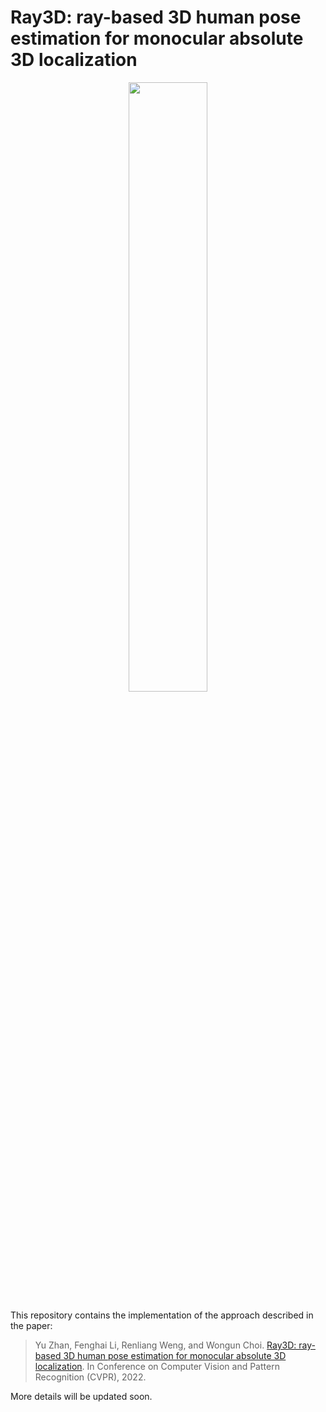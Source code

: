 # Ray3D: ray-based 3D human pose estimation for monocular absolute 3D localization
<p align="center"><img src="images/convolutions_anim.gif" width="50%" alt="" /></p>

This repository contains the implementation of the approach described in the paper:
> Yu Zhan, Fenghai Li, Renliang Weng, and Wongun Choi. [Ray3D: ray-based 3D human pose estimation for monocular absolute 3D localization](). In Conference on Computer Vision and Pattern Recognition (CVPR), 2022.

More details will be updated soon.


